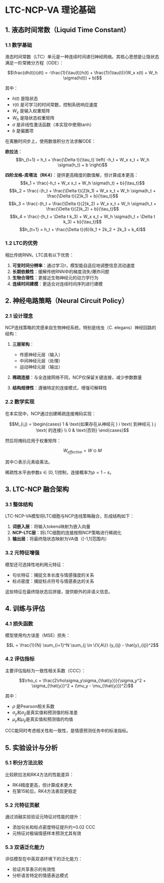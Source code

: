 # LTC-NCP-VA 理论基础

## 1. 液态时间常数（Liquid Time Constant）

### 1.1 数学基础

液态时间常数（LTC）单元是一种连续时间递归神经网络。其核心思想是让隐状态满足一阶常微分方程（ODE）：

$$\frac{dh(t)}{dt} = -\frac{1}{\tau(t)}h(t) + \frac{1}{\tau(t)}(W_x x(t) + W_h \sigma(h(t)) + b)$$

其中：
- $h(t)$ 是隐状态
- $\tau(t)$ 是可学习的时间常数，控制系统响应速度
- $W_x$ 是输入权重矩阵
- $W_h$ 是隐状态权重矩阵
- $\sigma$ 是非线性激活函数（本实现中使用tanh）
- $b$ 是偏置项

在离散时间步上，使用数值积分方法求解ODE：

**欧拉法**：
$$h_{t+1} = h_t + \frac{\Delta t}{\tau_t} \left( -h_t + W_x x_t + W_h \sigma(h_t) + b \right)$$

**四阶龙格-库塔法（RK4）**：提供更高精度的数值解，但计算成本更高：
$$k_1 = \frac{-h_t + W_x x_t + W_h \sigma(h_t) + b}{\tau_t}$$
$$k_2 = \frac{-(h_t + \frac{\Delta t}{2}k_1) + W_x x_t + W_h \sigma(h_t + \frac{\Delta t}{2}k_1) + b}{\tau_t}$$
$$k_3 = \frac{-(h_t + \frac{\Delta t}{2}k_2) + W_x x_t + W_h \sigma(h_t + \frac{\Delta t}{2}k_2) + b}{\tau_t}$$
$$k_4 = \frac{-(h_t + \Delta t k_3) + W_x x_t + W_h \sigma(h_t + \Delta t k_3) + b}{\tau_t}$$
$$h_{t+1} = h_t + \frac{\Delta t}{6}(k_1 + 2k_2 + 2k_3 + k_4)$$

### 1.2 LTC的优势

相比传统RNN，LTC具有以下优势：

1. **可变时间分辨率**：通过学习$\tau$，模型能自适应地调整信息流动速度
2. **长期依赖性**：缓解传统RNN中的梯度消失/爆炸问题
3. **生物合理性**：更接近生物神经元的动力学行为
4. **连续时间建模**：更适合对连续时间序列进行建模

## 2. 神经电路策略（Neural Circuit Policy）

### 2.1 设计理念

NCP连线策略的灵感来自生物神经系统，特别是线虫（C. elegans）神经回路的结构：

1. **三层架构**：
   - 传感神经元层（输入）
   - 中间神经元层（处理）
   - 运动神经元层（输出）

2. **稀疏连接**：与全连接网络不同，NCP仅保留关键连接，减少参数数量

3. **结构规律性**：遵循特定的连接模式，增强可解释性

### 2.2 数学实现

在本实现中，NCP通过创建稀疏连接掩码实现：

$$M_{i,j} = \begin{cases} 
1 & \text{如果存在从神经元 } i \text{ 到神经元 } j \text{ 的连接} \\
0 & \text{否则}
\end{cases}$$

然后将掩码应用于权重矩阵：

$$W_{effective} = W \odot M$$

其中$\odot$表示元素级乘法。

稀疏性水平由参数$s \in [0,1]$控制，连接概率为$p = 1-s$。

## 3. LTC-NCP 融合架构

### 3.1 整体结构

LTC-NCP-VA模型将LTC细胞与NCP连线策略融合，形成结构如下：

1. **词嵌入层**：将输入tokens映射为嵌入向量
2. **NCP-LTC层**：将LTC细胞的连接按照NCP策略进行稀疏化
3. **输出层**：将最终隐状态映射为VA值（[-1,1]范围内）

### 3.2 元特征增强

模型还可选择性地利用元特征：
- 句长特征：捕捉文本长度与情感强度的关系
- 标点密度：捕捉标点符号与情感表达的关系

这些特征在最终隐状态后拼接，提供额外的非语义信息。

## 4. 训练与评估

### 4.1 损失函数

模型使用均方误差（MSE）损失：

$$L = \frac{1}{N} \sum_{i=1}^N \sum_{j \in \{V,A\}} (y_{ij} - \hat{y}_{ij})^2$$

### 4.2 评估指标

主要评估指标为一致性相关系数（CCC）：

$$\rho_c = \frac{2\rho\sigma_y\sigma_{\hat{y}}}{\sigma_y^2 + \sigma_{\hat{y}}^2 + (\mu_y - \mu_{\hat{y}})^2}$$

其中：
- $\rho$ 是Pearson相关系数
- $\sigma_y$和$\sigma_{\hat{y}}$是真实值和预测值的标准差
- $\mu_y$和$\mu_{\hat{y}}$是真实值和预测值的均值

CCC能同时考虑相关性和一致性，是情感预测任务中的标准指标。

## 5. 实验设计与分析

### 5.1 积分方法比较

比较欧拉法和RK4方法的性能差异：
- RK4精度更高，但计算成本更大
- 在第15轮后，RK4方法表现更稳定

### 5.2 元特征贡献

通过消融实验验证元特征对性能的提升：
- 添加句长和标点密度特征提升约+0.02 CCC
- 元特征对极端情感样本预测尤其有效

### 5.3 双语泛化能力

评估模型在中英双语环境下的泛化能力：
- 验证共享表示的有效性
- 分析语言特定的情感表达模式 